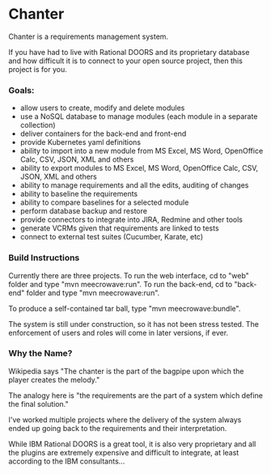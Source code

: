 # Chanter
Chanter is a requirements management system.

If you have had to live with Rational DOORS and its proprietary database and how difficult it is to connect to your open source project, then this project is for you.

### Goals:
* allow users to create, modify and delete modules
* use a NoSQL database to manage modules (each module in a separate collection)
* deliver containers for the back-end and front-end
* provide Kubernetes yaml definitions
* ability to import into a new module from MS Excel, MS Word, OpenOffice Calc, CSV, JSON, XML and others
* ability to export modules to MS Excel, MS Word, OpenOffice Calc, CSV, JSON, XML and others
* ability to manage requirements and all the edits, auditing of changes
* ability to baseline the requirements 
* ability to compare baselines for a selected module
* perform database backup and restore
* provide connectors to integrate into JIRA, Redmine and other tools
* generate VCRMs given that requirements are linked to tests
* connect to external test suites (Cucumber, Karate, etc)

### Build Instructions
Currently there are three projects.
To run the web interface, cd to "web" folder and type "mvn meecrowave:run".
To run the back-end, cd to "back-end" folder and type "mvn meecrowave:run".

To produce a self-contained tar ball, type "mvn meecrowave:bundle".

The system is still under construction, so it has not been stress tested.
The enforcement of users and roles will come in later versions, if ever.

### Why the Name?
Wikipedia says "The chanter is the part of the bagpipe upon which the player creates the melody."

The analogy here is "the requirements are the part of a system which define the final solution."

I've worked multiple projects where the delivery of the system always ended up going back to 
the requirements and their interpretation.

While IBM Rational DOORS is a great tool, it is also very proprietary and all the plugins
are extremely expensive and difficult to integrate, at least according to the IBM consultants...
 
